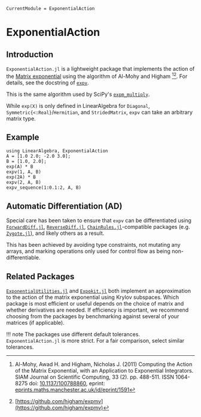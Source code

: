 ```@meta
CurrentModule = ExponentialAction
```

# ExponentialAction

## Introduction

`ExponentialAction.jl` is a lightweight package that implements the action of the [Matrix exponential](https://en.wikipedia.org/wiki/Matrix_exponential) using the algorithm of Al-Mohy and Higham [^AlMohyHigham2011][^Expmv].
For details, see the docstring of [`expv`](@ref).

[^AlMohyHigham2011]: Al-Mohy, Awad H. and Higham, Nicholas J. (2011) Computing the Action of the Matrix Exponential, with an Application to Exponential Integrators.
    SIAM Journal on Scientific Computing, 33 (2). pp. 488-511. ISSN 1064-8275
    doi: [10.1137/100788860](https://doi.org/10.1137/100788860),
    eprint: [eprints.maths.manchester.ac.uk/id/eprint/1591](http://eprints.maths.manchester.ac.uk/id/eprint/1591)
[^Expmv]: [https://github.com/higham/expmv](https://github.com/higham/expmv)

This is the same algorithm used by SciPy's [`expm_multiply`](https://docs.scipy.org/doc/scipy/reference/generated/scipy.sparse.linalg.expm_multiply.html).

While `exp(X)` is only defined in LinearAlgebra for `Diagonal`, `Symmetric{<:Real}`/`Hermitian`, and `StridedMatrix`, `expv` can take an arbitrary matrix type.

## Example

```@repl 1
using LinearAlgebra, ExponentialAction
A = [1.0 2.0; -2.0 3.0];
B = [1.0, 2.0];
exp(A) * B
expv(1, A, B)
exp(2A) * B
expv(2, A, B)
expv_sequence(1:0.1:2, A, B)
```

## Automatic Differentiation (AD)

Special care has been taken to ensure that `expv` can be differentiated using [`ForwardDiff.jl`](https://github.com/JuliaDiff/ForwardDiff.jl), [`ReverseDiff.jl`](https://github.com/JuliaDiff/ReverseDiff.jl), [`ChainRules.jl`](https://github.com/JuliaDiff/ChainRules.jl/)-compatible packages (e.g. [`Zygote.jl`](https://github.com/FluxML/Zygote.jl)), and likely others as a result.

This has been achieved by avoiding type constraints, not mutating any arrays, and marking operations only used for control flow as being non-differentiable.

## Related Packages

[`ExponentialUtilities.jl`](https://github.com/SciML/ExponentialUtilities.jl) and [`Expokit.jl`](https://github.com/acroy/Expokit.jl) both implement an approximation to the action of the matrix exponential using Krylov subspaces.
Which package is most efficient or useful depends on the choice of matrix and whether derivatives are needed.
If efficiency is important, we recommend choosing from the packages by benchmarking against several of your matrices (if applicable).

!!! note
    The packages use different default tolerances.
    `ExponentialAction.jl` is more strict.
    For a fair comparison, select similar tolerances.

